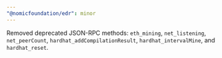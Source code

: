```yaml
---
"@nomicfoundation/edr": minor
---
```


Removed deprecated JSON-RPC methods: `eth_mining`, `net_listening`, `net_peerCount`, `hardhat_addCompilationResult`, `hardhat_intervalMine`, and `hardhat_reset`.
